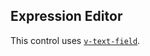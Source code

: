 <!-- @id G0wg1daMforx7yOaMypboY -->
## Expression Editor

This control uses [`v-text-field`](https://vuetifyjs.com/en/components/text-fields/).

&nbsp;